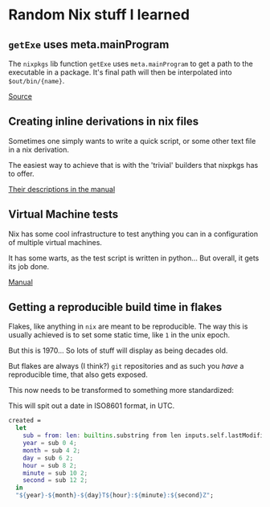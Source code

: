 # Random Nix stuff I learned

## `getExe` uses meta.mainProgram

The `nixpkgs` lib function `getExe` uses `meta.mainProgram` to get a path to
the executable in a package. It's final path will then be interpolated into
`$out/bin/{name}`.

[Source](https://github.com/NixOS/nixpkgs/blob/72bf900cbb64d166c4a93ad756f11a78eb9d1600/lib/meta.nix#L433-L438)

## Creating inline derivations in nix files

Sometimes one simply wants to write a quick script, or some other text file in a nix derivation.

The easiest way to achieve that is with the 'trivial' builders that nixpkgs has to offer.

[Their descriptions in the manual](https://nixos.org/manual/nixpkgs/unstable/#chap-trivial-builders)

## Virtual Machine tests

Nix has some cool infrastructure to test anything you can in a configuration of multiple virtual machines.

It has some warts, as the test script is written in python... But overall, it gets its job done.

[Manual](https://nixos.org/manual/nixos/stable/#sec-running-nixos-tests)

## Getting a reproducible build time in flakes

Flakes, like anything in `nix` are meant to be reproducible. The way this is
usually achieved is to set some static time, like `1` in the unix epoch.

But this is 1970... So lots of stuff will display as being decades old.

But flakes are always (I think?) `git` repositories and as such you _have_ a
reproducible time, that also gets exposed.

This now needs to be transformed to something more standardized:

This will spit out a date in ISO8601 format, in UTC.

```nix
created =
  let
    sub = from: len: builtins.substring from len inputs.self.lastModifiedDate;
    year = sub 0 4;
    month = sub 4 2;
    day = sub 6 2;
    hour = sub 8 2;
    minute = sub 10 2;
    second = sub 12 2;
  in
  "${year}-${month}-${day}T${hour}:${minute}:${second}Z";
```
